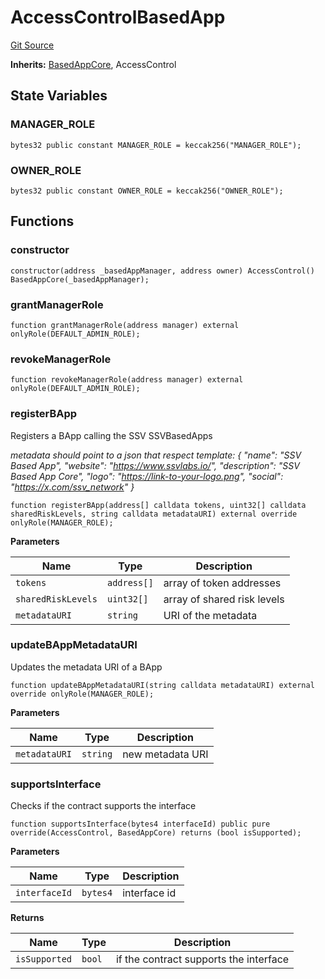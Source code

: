 # AccessControlBasedApp
[Git Source](https://github.com/ssvlabs/based-applications/blob/506ac6ae02f84ad3df44eadfe12c8fc0cb108f44/src/middleware/modules/core+roles/AccessControlBasedApp.sol)

**Inherits:**
[BasedAppCore](/src/middleware/modules/core/BasedAppCore.sol/abstract.BasedAppCore.md), AccessControl


## State Variables
### MANAGER_ROLE

```solidity
bytes32 public constant MANAGER_ROLE = keccak256("MANAGER_ROLE");
```


### OWNER_ROLE

```solidity
bytes32 public constant OWNER_ROLE = keccak256("OWNER_ROLE");
```


## Functions
### constructor


```solidity
constructor(address _basedAppManager, address owner) AccessControl() BasedAppCore(_basedAppManager);
```

### grantManagerRole


```solidity
function grantManagerRole(address manager) external onlyRole(DEFAULT_ADMIN_ROLE);
```

### revokeManagerRole


```solidity
function revokeManagerRole(address manager) external onlyRole(DEFAULT_ADMIN_ROLE);
```

### registerBApp

Registers a BApp calling the SSV SSVBasedApps

*metadata should point to a json that respect template:
{
"name": "SSV Based App",
"website": "https://www.ssvlabs.io/",
"description": "SSV Based App Core",
"logo": "https://link-to-your-logo.png",
"social": "https://x.com/ssv_network"
}*


```solidity
function registerBApp(address[] calldata tokens, uint32[] calldata sharedRiskLevels, string calldata metadataURI) external override onlyRole(MANAGER_ROLE);
```
**Parameters**

|Name|Type|Description|
|----|----|-----------|
|`tokens`|`address[]`|array of token addresses|
|`sharedRiskLevels`|`uint32[]`|array of shared risk levels|
|`metadataURI`|`string`|URI of the metadata|


### updateBAppMetadataURI

Updates the metadata URI of a BApp


```solidity
function updateBAppMetadataURI(string calldata metadataURI) external override onlyRole(MANAGER_ROLE);
```
**Parameters**

|Name|Type|Description|
|----|----|-----------|
|`metadataURI`|`string`|new metadata URI|


### supportsInterface

Checks if the contract supports the interface


```solidity
function supportsInterface(bytes4 interfaceId) public pure override(AccessControl, BasedAppCore) returns (bool isSupported);
```
**Parameters**

|Name|Type|Description|
|----|----|-----------|
|`interfaceId`|`bytes4`|interface id|

**Returns**

|Name|Type|Description|
|----|----|-----------|
|`isSupported`|`bool`|if the contract supports the interface|


